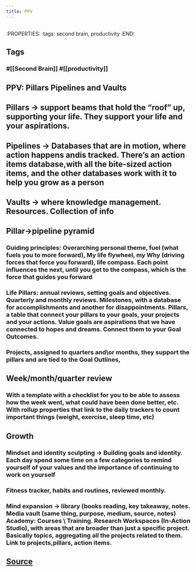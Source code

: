 ```yaml
---
title: PPV
---
```

## 
:PROPERTIES:
:tags: second brain, productivity
:END:
## Tags
### #[[Second Brain]] #[[productivity]]
## PPV: Pillars Pipelines and Vaults
## Pillars → support beams that hold the “roof” up, supporting your life. They support your life and your aspirations.
## Pipelines → Databases that are in motion, where action happens andis tracked. There’s an action items database,with all the bite-sized action items, and the other databases work with it to help you grow as a person
## Vaults → where knowledge management. Resources. Collection of info
## Pillar→pipeline pyramid
### Guiding principles: Overarching personal theme, fuel (what fuels you to more forward), My life flywheel, my Why (driving forces that force you forward), life compass. Each point influences the next, until you get to the compass, which is the force that guides you forward
### Life Pillars: annual reviews, setting goals and objectives. Quarterly and monthly reviews. Milestones, with a database for accomplishments and another for disappointments. Pillars, a table that connect your pillars to your goals, your projects and your actions. Value goals are aspirations that we have connected to hopes and dreams. Connect them to your Goal Outcomes.
### Projects, assigned to quarters and\or months, they support the pillars and are tied to the Goal Outlines,
## Week/month/quarter review
### With a template with a checklist for you to be able to assess how the week went, what could have been done better, etc. With rollup properties that link to the daily trackers to count important things (weight, exercise, sleep time, etc)
## Growth
### Mindset and identity sculpting → Building goals and identity. Each day spend some time on a few categories to remind yourself of your values and the importance of continuing to work on yourself
### Fitness tracker, habits and routines, reviewed monthly.
### Mind expansion → library (books reading, key takeaway, notes. Media vault (same thing, purpose, medium, source, notes) Academy: Courses \ Training. Research Workspaces (In-Action Studio), with areas that are broader than just a specific project. Basically topics, aggregating all the projects related to them. Link to projects,pillars, action items.
## [Source](https://youtu.be/4-TYSah25UM)